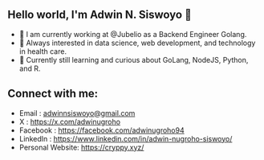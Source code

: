 ## Hello world, I'm Adwin N. Siswoyo 👋

- 🔭 I am currently working at @Jubelio as a Backend Engineer Golang.
- 📖 Always interested in data science, web development, and technology in health care.
- 🚀 Currently still learning and curious about GoLang, NodeJS, Python, and R.

## Connect with me:
- Email           : adwinnsiswoyo@gmail.com
- X               : https://x.com/adwinugroho
- Facebook        : https://facebook.com/adwinugroho94
- LinkedIn        : https://www.linkedin.com/in/adwin-nugroho-siswoyo/
- Personal Website: https://cryppy.xyz/




